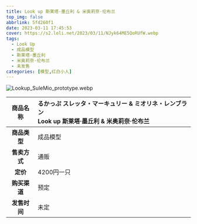 ```yaml
---
title: Look up 斯莱塔·墨丘利 & 米奥莉奈·伦布兰
top_img: false
abbrlink: 5fd260f1
date: 2023-03-11 17:45:53
cover: https://s2.loli.net/2023/03/11/NJyk64ME5QoRUfW.webp
tags:
  - Look Up
  - 成品模型
  - 斯莱塔·墨丘利
  - 米奥莉奈·伦布兰
  - 未发售
categories: [模型,红白小人]
---
```


![Lookup_SuleMio_prototype.webp](https://s2.loli.net/2023/03/11/NJyk64ME5QoRUfW.webp)

| **商品名称** | るかっぷ スレッタ・マーキュリー & ミオリネ・レンブラン<br>Look up 斯莱塔·墨丘利 & 米奥莉奈·伦布兰 |
|:---:|:---|
| **商品类型** | 成品模型 |
| **售卖方式** | 通贩 |
| **定价** | 4200円一只 |
| **购买渠道** | 预定 |
| **发售时间** | 未定 |